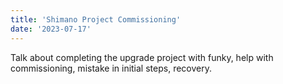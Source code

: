 ```yaml
---
title: 'Shimano Project Commissioning'
date: '2023-07-17'
---
```


Talk about completing the upgrade project with funky, help with commissioning, mistake in initial steps, recovery.  